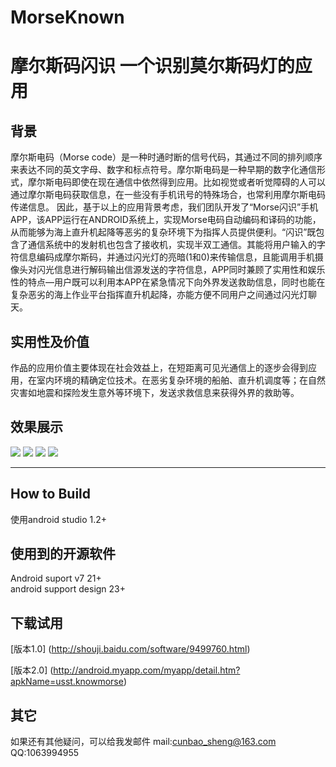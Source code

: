 MorseKnown
==
摩尔斯码闪识 一个识别莫尔斯码灯的应用
===
背景
-
  摩尔斯电码（Morse code）是一种时通时断的信号代码，其通过不同的排列顺序来表达不同的英文字母、数字和标点符号。摩尔斯电码是一种早期的数字化通信形式，摩尔斯电码即使在现在通信中依然得到应用。比如视觉或者听觉障碍的人可以通过摩尔斯电码获取信息，在一些没有手机讯号的特殊场合，也常利用摩尔斯电码传递信息。
  因此，基于以上的应用背景考虑，我们团队开发了“Morse闪识”手机APP，该APP运行在ANDROID系统上，实现Morse电码自动编码和译码的功能，从而能够为海上直升机起降等恶劣的复杂环境下为指挥人员提供便利。“闪识”既包含了通信系统中的发射机也包含了接收机，实现半双工通信。其能将用户输入的字符信息编码成摩尔斯码，并通过闪光灯的亮暗(1和0)来传输信息，且能调用手机摄像头对闪光信息进行解码输出信源发送的字符信息，APP同时兼顾了实用性和娱乐性的特点—用户既可以利用本APP在紧急情况下向外界发送救助信息，同时也能在复杂恶劣的海上作业平台指挥直升机起降，亦能方便不同用户之间通过闪光灯聊天。
  
实用性及价值
-
作品的应用价值主要体现在社会效益上，在短距离可见光通信上的逐步会得到应用，在室内环境的精确定位技术。在恶劣复杂环境的船舶、直升机调度等；在自然灾害如地震和探险发生意外等环境下，发送求救信息来获得外界的救助等。 

效果展示
-
![](https://github.com/ivybao0628/MorseKnown/blob/master/Gif/Screenshot_2016-06-19-20-01-06_vectorized.png) 
![](https://github.com/ivybao0628/MorseKnown/blob/master/Gif/Screenshot_2016-06-19-20-01-19.jpeg)
![](https://github.com/ivybao0628/MorseKnown/blob/master/Gif/Screenshot_2016-06-19-20-01-30.jpeg)
![](https://github.com/ivybao0628/MorseKnown/blob/master/Gif/Screenshot_2016-06-19-20-01-45.jpeg)

___________________

How to  Build
-
使用android studio 1.2+ 

使用到的开源软件
-
Android  suport  v7 21+  
android  support design 23+

下载试用
-
[版本1.0] (http://shouji.baidu.com/software/9499760.html)

[版本2.0] (http://android.myapp.com/myapp/detail.htm?apkName=usst.knowmorse)

其它
-
如果还有其他疑问，可以给我发邮件
mail:cunbao_sheng@163.com
QQ:1063994955
